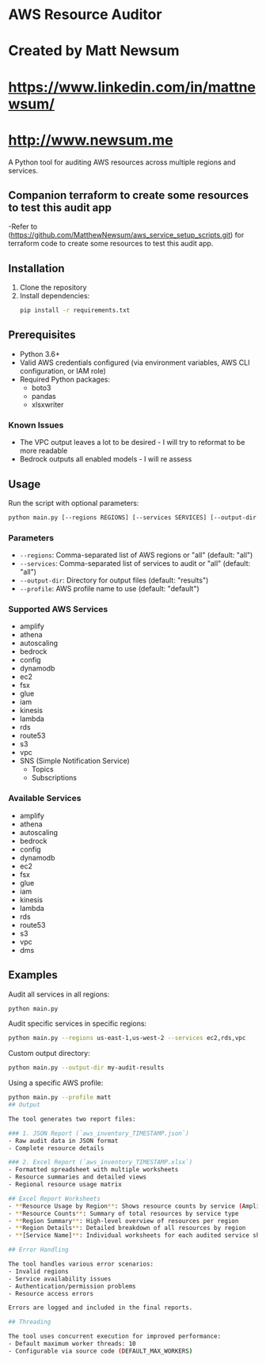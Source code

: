# AWS Resource Auditor
# Created by Matt Newsum 
# https://www.linkedin.com/in/mattnewsum/
# http://www.newsum.me

A Python tool for auditing AWS resources across multiple regions and services.

## Companion terraform to create some resources to test this audit app

-Refer to (https://github.com/MatthewNewsum/aws_service_setup_scripts.git) for terraform code to create some resources to test this audit app.

## Installation

1. Clone the repository
2. Install dependencies:
   ```bash
   pip install -r requirements.txt
   ```

## Prerequisites

- Python 3.6+
- Valid AWS credentials configured (via environment variables, AWS CLI configuration, or IAM role)
- Required Python packages:
  - boto3
  - pandas
  - xlsxwriter

### Known Issues

- The VPC output leaves a lot to be desired - I will try to reformat to be more readable
- Bedrock outputs all enabled models - I will re assess

## Usage

Run the script with optional parameters:

```bash
python main.py [--regions REGIONS] [--services SERVICES] [--output-dir OUTPUT_DIR] [--profile AWS_PROFILE_NAME]
```

### Parameters

- `--regions`: Comma-separated list of AWS regions or "all" (default: "all")
- `--services`: Comma-separated list of services to audit or "all" (default: "all")
- `--output-dir`: Directory for output files (default: "results")
- `--profile`: AWS profile name to use (default: "default")

### Supported AWS Services

- amplify
- athena
- autoscaling
- bedrock
- config
- dynamodb
- ec2
- fsx
- glue
- iam
- kinesis
- lambda
- rds
- route53
- s3
- vpc
- SNS (Simple Notification Service)
  - Topics
  - Subscriptions

### Available Services

- amplify
- athena
- autoscaling
- bedrock
- config
- dynamodb
- ec2
- fsx
- glue
- iam
- kinesis
- lambda
- rds
- route53
- s3
- vpc
- dms

## Examples

Audit all services in all regions:
```bash
python main.py
```

Audit specific services in specific regions:
```bash
python main.py --regions us-east-1,us-west-2 --services ec2,rds,vpc
```

Custom output directory:
```bash
python main.py --output-dir my-audit-results
```
Using a specific AWS profile:
```bash
python main.py --profile matt
## Output

The tool generates two report files:

### 1. JSON Report (`aws_inventory_TIMESTAMP.json`)
- Raw audit data in JSON format
- Complete resource details

### 2. Excel Report (`aws_inventory_TIMESTAMP.xlsx`)
- Formatted spreadsheet with multiple worksheets
- Resource summaries and detailed views
- Regional resource usage matrix

## Excel Report Worksheets
- **Resource Usage by Region**: Shows resource counts by service (Amplify, AutoScaling, Bedrock, DynamoDB, EC2, IAM, Kinesis, Lambda, Lightsail, RDS, S3, SNS, VPC) across all regions
- **Resource Counts**: Summary of total resources by service type
- **Region Summary**: High-level overview of resources per region  
- **Region Details**: Detailed breakdown of all resources by region
- **[Service Name]**: Individual worksheets for each audited service showing detailed resource information

## Error Handling

The tool handles various error scenarios:
- Invalid regions
- Service availability issues
- Authentication/permission problems
- Resource access errors

Errors are logged and included in the final reports.

## Threading

The tool uses concurrent execution for improved performance:
- Default maximum worker threads: 10
- Configurable via source code (DEFAULT_MAX_WORKERS)

